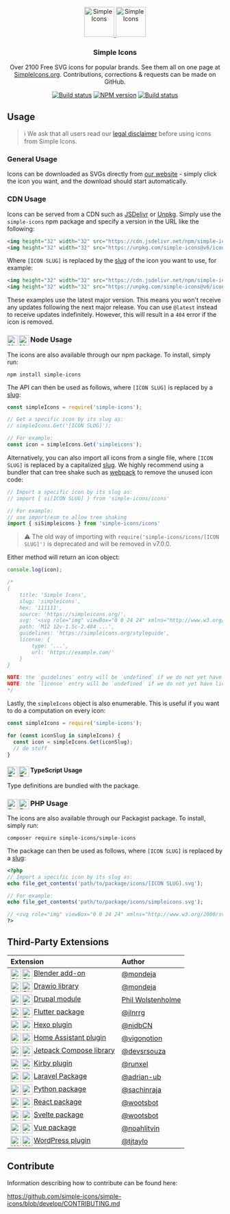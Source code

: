 <p align="center">
<a href="https://simpleicons.org/">
<img src="https://raw.githubusercontent.com/simple-icons/simple-icons/develop/assets/readme/simpleicons.svg#gh-light-mode-only" alt="Simple Icons" width=70>
<img src="https://raw.githubusercontent.com/simple-icons/simple-icons/develop/assets/readme/simpleicons-white.svg#gh-dark-mode-only" alt="Simple Icons" width=70>
</a>
<h3 align="center">Simple Icons</h3>
<p align="center">
Over 2100 Free SVG icons for popular brands. See them all on one page at <a href="https://simpleicons.org">SimpleIcons.org</a>. Contributions, corrections & requests can be made on GitHub.</p>
</p>

<p align="center">
<a href="https://github.com/simple-icons/simple-icons/actions?query=workflow%3AVerify+branch%3Adevelop"><img src="https://img.shields.io/github/workflow/status/simple-icons/simple-icons/Verify/develop?logo=github" alt="Build status" /></a>
<a href="https://www.npmjs.com/package/simple-icons"><img src="https://img.shields.io/npm/v/simple-icons.svg?logo=npm" alt="NPM version" /></a>
<a href="https://packagist.org/packages/simple-icons/simple-icons"><img src="https://img.shields.io/packagist/v/simple-icons/simple-icons?logo=packagist&logoColor=white" alt="Build status" /></a>
</p>

## Usage

> :information_source: We ask that all users read our [legal disclaimer](./DISCLAIMER.md) before using icons from Simple Icons.

### General Usage

Icons can be downloaded as SVGs directly from [our website](https://simpleicons.org/) - simply click the icon you want, and the download should start automatically.

### CDN Usage

Icons can be served from a CDN such as [JSDelivr](https://www.jsdelivr.com/package/npm/simple-icons) or [Unpkg](https://unpkg.com/browse/simple-icons/). Simply use the `simple-icons` npm package and specify a version in the URL like the following:

```html
<img height="32" width="32" src="https://cdn.jsdelivr.net/npm/simple-icons@v6/icons/[ICON SLUG].svg" />
<img height="32" width="32" src="https://unpkg.com/simple-icons@v6/icons/[ICON SLUG].svg" />
```

Where `[ICON SLUG]` is replaced by the [slug] of the icon you want to use, for example:

```html
<img height="32" width="32" src="https://cdn.jsdelivr.net/npm/simple-icons@v6/icons/simpleicons.svg" />
<img height="32" width="32" src="https://unpkg.com/simple-icons@v6/icons/simpleicons.svg" />
```

These examples use the latest major version. This means you won't receive any updates following the next major release. You can use `@latest` instead to receive updates indefinitely. However, this will result in a `404` error if the icon is removed.

### Node Usage <img src="https://raw.githubusercontent.com/simple-icons/simple-icons/develop/assets/readme/nodedotjs-white.svg#gh-dark-mode-only" alt="Node" align=left width=24><img src="https://raw.githubusercontent.com/simple-icons/simple-icons/develop/assets/readme/nodedotjs.svg#gh-light-mode-only" alt="Node" align=left width=24>

The icons are also available through our npm package. To install, simply run:

```shell
npm install simple-icons
```

The API can then be used as follows, where `[ICON SLUG]` is replaced by a [slug]:

```javascript
const simpleIcons = require('simple-icons');

// Get a specific icon by its slug as:
// simpleIcons.Get('[ICON SLUG]');

// For example:
const icon = simpleIcons.Get('simpleicons');

```

Alternatively, you can also import all icons from a single file, where `[ICON SLUG]` is replaced by a capitalized [slug]. We highly recommend using a bundler that can tree shake such as [webpack](https://webpack.js.org/) to remove the unused icon code:
```javascript
// Import a specific icon by its slug as:
// import { si[ICON SLUG] } from 'simple-icons/icons'

// For example:
// use import/esm to allow tree shaking
import { siSimpleicons } from 'simple-icons/icons'
```

> :warning: The old way of importing with `require('simple-icons/icons/[ICON SLUG]')` is deprecated and
will be removed in v7.0.0.

Either method will return an icon object:

```javascript
console.log(icon);

/*
{
    title: 'Simple Icons',
    slug: 'simpleicons',
    hex: '111111',
    source: 'https://simpleicons.org/',
    svg: '<svg role="img" viewBox="0 0 24 24" xmlns="http://www.w3.org/2000/svg">...</svg>',
    path: 'M12 12v-1.5c-2.484 ...',
    guidelines: 'https://simpleicons.org/styleguide',
    license: {
        type: '...',
        url: 'https://example.com/'
    }
}

NOTE: the `guidelines` entry will be `undefined` if we do not yet have guidelines for the icon.
NOTE: the `license` entry will be `undefined` if we do not yet have license data for the icon.
*/
```

Lastly, the `simpleIcons` object is also enumerable.
This is useful if you want to do a computation on every icon:

```javascript
const simpleIcons = require('simple-icons');

for (const iconSlug in simpleIcons) {
  const icon = simpleIcons.Get(iconSlug);
  // do stuff
}
```

#### TypeScript Usage <img src="https://raw.githubusercontent.com/simple-icons/simple-icons/develop/assets/readme/typescript-white.svg#gh-dark-mode-only" alt="Typescript" align=left width=24 height=24><img src="https://raw.githubusercontent.com/simple-icons/simple-icons/develop/assets/readme/typescript.svg#gh-light-mode-only" alt="Typescript" align=left width=24 height=24>

Type definitions are bundled with the package.

### PHP Usage <img src="https://raw.githubusercontent.com/simple-icons/simple-icons/develop/assets/readme/php-white.svg#gh-dark-mode-only" alt="Php" align=left width=24 height=24><img src="https://raw.githubusercontent.com/simple-icons/simple-icons/develop/assets/readme/php.svg#gh-light-mode-only" alt="Php" align=left width=24 height=24>

The icons are also available through our Packagist package. To install, simply run:

```shell
composer require simple-icons/simple-icons
```

The package can then be used as follows, where `[ICON SLUG]` is replaced by a [slug]:

```php
<?php
// Import a specific icon by its slug as:
echo file_get_contents('path/to/package/icons/[ICON SLUG].svg');

// For example:
echo file_get_contents('path/to/package/icons/simpleicons.svg');

// <svg role="img" viewBox="0 0 24 24" xmlns="http://www.w3.org/2000/svg">...</svg>
?>
```

## Third-Party Extensions

| Extension | Author |
| :-- | :-- |
| <img src="https://raw.githubusercontent.com/simple-icons/simple-icons/develop/assets/readme/blender-white.svg#gh-dark-mode-only" alt="Blender" align=left width=24 height=24><img src="https://raw.githubusercontent.com/simple-icons/simple-icons/develop/assets/readme/blender.svg#gh-light-mode-only" alt="Blender" align=left width=24 height=24> [Blender add-on](https://github.com/mondeja/simple-icons-blender) | [@mondeja](https://github.com/mondeja) |
| <img src="https://raw.githubusercontent.com/simple-icons/simple-icons/develop/assets/readme/drawio-white.svg#gh-dark-mode-only" alt="Blender" align=left width=24 height=24><img src="https://raw.githubusercontent.com/simple-icons/simple-icons/develop/assets/readme/drawio.svg#gh-light-mode-only" alt="Blender" align=left width=24 height=24> [Drawio library](https://github.com/mondeja/simple-icons-drawio) | [@mondeja](https://github.com/mondeja) |
| <img src="https://raw.githubusercontent.com/simple-icons/simple-icons/develop/assets/readme/drupal-white.svg#gh-dark-mode-only" alt="Drupal" align=left width=24 height=24><img src="https://raw.githubusercontent.com/simple-icons/simple-icons/develop/assets/readme/drupal.svg#gh-light-mode-only" alt="Drupal" align=left width=24 height=24> [Drupal module](https://www.drupal.org/project/simple_icons) | [Phil Wolstenholme](https://www.drupal.org/u/phil-wolstenholme) |
| <img src="https://raw.githubusercontent.com/simple-icons/simple-icons/develop/assets/readme/flutter-white.svg#gh-dark-mode-only" alt="Flutter" align=left width=24 height=24><img src="https://raw.githubusercontent.com/simple-icons/simple-icons/develop/assets/readme/flutter.svg#gh-light-mode-only" alt="Flutter" align=left width=24 height=24> [Flutter package](https://pub.dev/packages/simple_icons) | [@jlnrrg](https://jlnrrg.github.io/) |
| <img src="https://raw.githubusercontent.com/simple-icons/simple-icons/develop/assets/readme/hexo-white.svg#gh-dark-mode-only" alt="Hexo" align=left width=24 height=24><img src="https://raw.githubusercontent.com/simple-icons/simple-icons/develop/assets/readme/hexo.svg#gh-light-mode-only" alt="Hexo" align=left width=24 height=24> [Hexo plugin](https://github.com/nidbCN/hexo-simpleIcons) | [@nidbCN](https://github.com/nidbCN/) |
| <img src="https://raw.githubusercontent.com/simple-icons/simple-icons/develop/assets/readme/homeassistant-white.svg#gh-dark-mode-only" alt="Home Assistant" align=left width=24 height=24><img src="https://raw.githubusercontent.com/simple-icons/simple-icons/develop/assets/readme/homeassistant.svg#gh-light-mode-only" alt="Home Assistant" align=left width=24 height=24> [Home Assistant plugin](https://github.com/vigonotion/hass-simpleicons) | [@vigonotion](https://github.com/vigonotion/) |
| <img src="https://raw.githubusercontent.com/simple-icons/simple-icons/develop/assets/readme/jetpack-compose-white.svg#gh-dark-mode-only" alt="Blender" align=left width=24 height=24><img src="https://raw.githubusercontent.com/simple-icons/simple-icons/develop/assets/readme/jetpack-compose.svg#gh-light-mode-only" alt="Blender" align=left width=24 height=24> [Jetpack Compose library](https://github.com/DevSrSouza/compose-icons) | [@devsrsouza](https://github.com/devsrsouza/) |
| <img src="https://raw.githubusercontent.com/simple-icons/simple-icons/develop/assets/readme/kirby-white.svg#gh-dark-mode-only" alt="Kirby" align=left width=24 height=24><img src="https://raw.githubusercontent.com/simple-icons/simple-icons/develop/assets/readme/kirby.svg#gh-light-mode-only" alt="Kirby" align=left width=24 height=24> [Kirby plugin](https://github.com/runxel/kirby3-simpleicons) | [@runxel](https://github.com/runxel) |
| <img src="https://raw.githubusercontent.com/simple-icons/simple-icons/develop/assets/readme/laravel-white.svg#gh-dark-mode-only" alt="Laravel" align=left width=24 height=24><img src="https://raw.githubusercontent.com/simple-icons/simple-icons/develop/assets/readme/laravel.svg#gh-light-mode-only" alt="Laravel" align=left width=24 height=24> [Laravel Package](https://github.com/ublabs/blade-simple-icons) | [@adrian-ub](https://github.com/adrian-ub) |
| <img src="https://raw.githubusercontent.com/simple-icons/simple-icons/develop/assets/readme/python-white.svg#gh-dark-mode-only" alt="Python" align=left width=24 height=24><img src="https://raw.githubusercontent.com/simple-icons/simple-icons/develop/assets/readme/python.svg#gh-light-mode-only" alt="Python" align=left width=24 height=24> [Python package](https://github.com/sachinraja/simple-icons-py) | [@sachinraja](https://github.com/sachinraja) |
| <img src="https://raw.githubusercontent.com/simple-icons/simple-icons/develop/assets/readme/react-white.svg#gh-dark-mode-only" alt="React" align=left width=24 height=24><img src="https://raw.githubusercontent.com/simple-icons/simple-icons/develop/assets/readme/react.svg#gh-light-mode-only" alt="React" align=left width=24 height=24> [React package](https://github.com/icons-pack/react-simple-icons) | [@wootsbot](https://github.com/wootsbot) |
| <img src="https://raw.githubusercontent.com/simple-icons/simple-icons/develop/assets/readme/svelte-white.svg#gh-dark-mode-only" alt="Svelte" align=left width=24 height=24><img src="https://raw.githubusercontent.com/simple-icons/simple-icons/develop/assets/readme/svelte.svg#gh-light-mode-only" alt="Svelte" align=left width=24 height=24> [Svelte package](https://github.com/icons-pack/svelte-simple-icons) | [@wootsbot](https://github.com/wootsbot) |
| <img src="https://raw.githubusercontent.com/simple-icons/simple-icons/develop/assets/readme/vuedotjs-white.svg#gh-dark-mode-only" alt="Vue" align=left width=24 height=24><img src="https://raw.githubusercontent.com/simple-icons/simple-icons/develop/assets/readme/vuedotjs.svg#gh-light-mode-only" alt="Vue" align=left width=24 height=24> [Vue package](https://github.com/mainvest/vue-simple-icons) | [@noahlitvin](https://github.com/noahlitvin) |
| <img src="https://raw.githubusercontent.com/simple-icons/simple-icons/develop/assets/readme/wordpress-white.svg#gh-dark-mode-only" alt="Wordpress" align=left width=24 height=24><img src="https://raw.githubusercontent.com/simple-icons/simple-icons/develop/assets/readme/wordpress.svg#gh-light-mode-only" alt="Wordpress" align=left width=24 height=24> [WordPress plugin](https://wordpress.org/plugins/simple-icons/) | [@tjtaylo](https://github.com/tjtaylo) |

[slug]: ./slugs.md

## Contribute

Information describing how to contribute can be found here:

https://github.com/simple-icons/simple-icons/blob/develop/CONTRIBUTING.md
